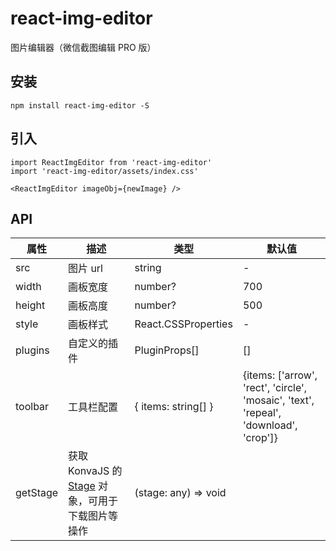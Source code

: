 # react-img-editor
图片编辑器（微信截图编辑 PRO 版）

## 安装

```
npm install react-img-editor -S
```

## 引入

```
import ReactImgEditor from 'react-img-editor'
import 'react-img-editor/assets/index.css'

<ReactImgEditor imageObj={newImage} />
```

## API

| 属性 | 描述 | 类型 | 默认值 |
| --- | --- | --- | --- |
| src | 图片 url | string | - |
| width | 画板宽度 | number? | 700 |
| height | 画板高度 | number? | 500 |
| style | 画板样式 | React.CSSProperties | - |
| plugins | 自定义的插件 | PluginProps[] | [] |
| toolbar | 工具栏配置 | { items: string[] } | {items: ['arrow', 'rect', 'circle', 'mosaic', 'text', 'repeal', 'download', 'crop']} |
| getStage | 获取 KonvaJS 的 [Stage](https://konvajs.org/api/Konva.Stage.html) 对象，可用于下载图片等操作 | (stage: any) => void |